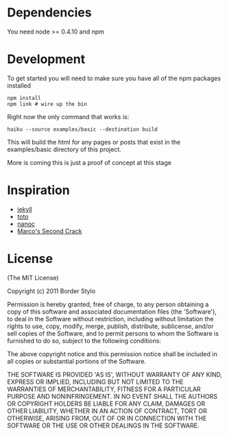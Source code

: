 # Dependencies

You need node >= 0.4.10 and npm

# Development

To get started you will need to make sure you have all of the npm packages installed

    npm install
    npm link # wire up the bin

Right now the only command that works is:

    haiku --source examples/basic --destination build

This will build the html for any pages or posts that exist in the examples/basic directory of this project.

More is coming this is just a proof of concept at this stage

# Inspiration

* [jekyll](https://github.com/mojombo/jekyll)
* [toto](https://github.com/cloudhead/toto)
* [nanoc](http://nanoc.stoneship.org/)
* [Marco's Second Crack](http://www.marco.org/secondcrack)

# License

(The MIT License)

Copyright (c) 2011 Border Stylo

Permission is hereby granted, free of charge, to any person obtaining a copy
of this software and associated documentation files (the 'Software'), to deal
in the Software without restriction, including without limitation the rights
to use, copy, modify, merge, publish, distribute, sublicense, and/or sell
copies of the Software, and to permit persons to whom the Software is
furnished to do so, subject to the following conditions:

The above copyright notice and this permission notice shall be included in all
copies or substantial portions of the Software.

THE SOFTWARE IS PROVIDED 'AS IS', WITHOUT WARRANTY OF ANY KIND, EXPRESS OR
IMPLIED, INCLUDING BUT NOT LIMITED TO THE WARRANTIES OF MERCHANTABILITY,
FITNESS FOR A PARTICULAR PURPOSE AND NONINFRINGEMENT. IN NO EVENT SHALL THE
AUTHORS OR COPYRIGHT HOLDERS BE LIABLE FOR ANY CLAIM, DAMAGES OR OTHER
LIABILITY, WHETHER IN AN ACTION OF CONTRACT, TORT OR OTHERWISE, ARISING FROM,
OUT OF OR IN CONNECTION WITH THE SOFTWARE OR THE USE OR OTHER DEALINGS IN THE
SOFTWARE.
